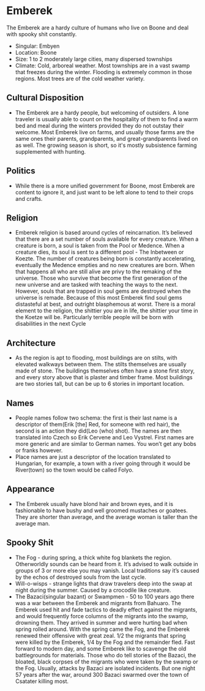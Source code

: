 # Emberek
The Emberek are a hardy culture of humans who live on Boone and deal with spooky shit constantly.

 - Singular: Embyen
 - Location: Boone
 - Size: 1 to 2 moderately large cities, many dispersed townships
 - Climate: Cold, arboreal weather. Most townships are in a vast swamp that freezes during the winter. Flooding is extremely common in those regions. Most trees are of the cold weather variety.

## Cultural Disposition

-   The Emberek are a hardy people, but welcoming of outsiders. A lone traveler is usually able to count on the hospitality of them to find a warm bed and meal during the winters provided they do not outstay their welcome. Most Emberek live on farms, and usually those farms are the same ones their parents, grandparents, and great-grandparents lived on as well. The growing season is short, so it's mostly subsistence farming supplemented with hunting.

## Politics

-   While there is a more unified government for Boone, most Emberek are content to ignore it, and just want to be left alone to tend to their crops and crafts.

## Religion

-   Emberek religion is based around cycles of reincarnation. It’s believed that there are a set number of souls available for every creature. When a creature is born, a soul is taken from the Pool or Medence. When a creature dies, its soul is sent to a different pool - The Inbetween or Koezte. The number of creatures being born is constantly accelerating, eventually the Medence empties and no new creatures are born. When that happens all who are still alive are privy to the remaking of the universe. Those who survive that become the first generation of the new universe and are tasked with teaching the ways to the next. However, souls that are trapped in soul gems are destroyed when the universe is remade. Because of this most Emberek find soul gems distasteful at best, and outright blasphemous at worst. There is a moral element to the religion, the shittier you are in life, the shittier your time in the Koetze will be. Particularly terrible people will be born with disabilities in the next Cycle

## Architecture

 -  As the region is apt to flooding, most buildings are on stilts, with elevated walkways between them. The stilts themselves are usually made of stone. The buildings themselves often have a stone first story, and every story above that is plaster and timber frame. Most buildings are two stories tall, but can be up to 6 stories in important location.

## Names

 - People names follow two schema: the first is their last name is a descriptor of them(Erik [the] Red, for someone with red hair), the second is an action they did(Leo (who) shot). The names are then translated into Czech so Erik Cervene and Leo Vystrel. First names are more generic and are similar to German names. You won’t get any bobs or franks however. 
 - Place names are just a descriptor of the location translated to Hungarian, for example, a town with a river going through it would be River(town) so the town would be called Folyo.


## Appearance


-   The Emberek usually have blond hair and brown eyes, and it is fashionable to have bushy and well groomed mustaches or goatees. They are shorter than average, and the average woman is taller than the average man. 

## Spooky Shit

 - The Fog - during spring, a thick white fog blankets the region. Otherworldly sounds can be heard from it. It’s advised to walk outside in groups of 3 or more else you may vanish. Local traditions say it’s caused by the echos of destroyed souls from the last cycle.
 - Will-o-wisps - strange lights that draw travelers deep into the swap at night during the summer. Caused by a crocodile like creature.
 - The Bazaci(singular bazant) or Swampmen - 50 to 100 years ago there was a war between the Emberek and migrants from Bahuaro. The Emberek used hit and fade tactics to deadly effect against the migrants, and would frequently force columns of the migrants into the swamp, drowning them. They arrived in summer and were hurting bad when spring rolled around. With the spring came the Fog, and the Emberek renewed their offensive with great zeal. 1/2 the migrants that spring were killed by the Emberek, 1/4 by the Fog and the remainder fled. Fast forward to modern day, and some Emberek like to scavenge the old battlegrounds for materials. Those who do tell stories of the Bazaci, the bloated, black corpses of the migrants who were taken by the swamp or the Fog. Usually, attacks by Bazaci are isolated incidents. But one night 57 years after the war, around 300 Bazaci swarmed over the town of Csatater killing most.
